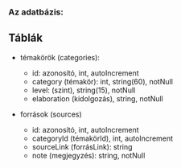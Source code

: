 ### Az adatbázis:

## Táblák

 - témakörök (categories):
    - id: azonosító, int, autoIncrement
    - category (témakör): int, string(60), notNull
    - level: (szint), string(15), notNull
    - elaboration (kidolgozás), string, notNull

- források (sources)
    - id: azonosító, int, autoIncrement
    - categoryId (témakörId),  int, autoIncrement
    - sourceLink (forrásLink): string
    - note (megjegyzés): string, notNull
